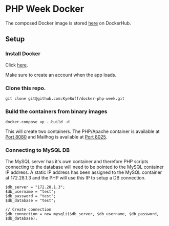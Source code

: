 # PHP Week Docker

The composed Docker image is stored [here](https://hub.docker.com/r/kyebuff/phpweek/) on DockerHub.

## Setup

### Install Docker

Click [here](https://docs.docker.com/docker-for-mac/install/).

Make sure to create an account when the app loads.

### Clone this repo.

`git clone git@github.com:KyeBuff/docker-php-week.git`

### Build the containers from binary images

`docker-compose up --build -d`

This will create two containers. The PHP/Apache container is available at [Port 8080](http://localhost:8080) and Mailhog is available at [Port 8025](http://localhost:8025).

### Connecting to MySQL DB

The MySQL server has it's own container and therefore PHP scripts connecting to the database will need to be pointed to the MySQL container IP address. A static IP address has been assigned to the MySQL container at 172.28.1.3 and the PHP will use this IP to setup a DB connection.

```
$db_server = "172.28.1.3";
$db_username = "test";
$db_password = "test";
$db_database = "test";

// Create connection
$db_connection = new mysqli($db_server, $db_username, $db_password, $db_database);
```
